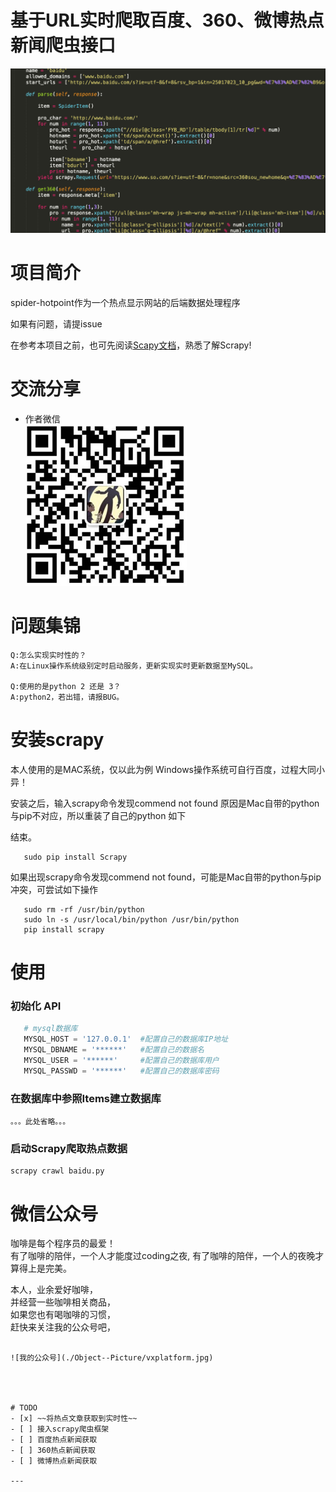 基于URL实时爬取百度、360、微博热点新闻爬虫接口
===

![项目部分截图](./Object--Picture/hotpoint.jpg)  

# 项目简介
spider-hotpoint作为一个热点显示网站的后端数据处理程序

如果有问题，请提issue

在参考本项目之前，也可先阅读[Scapy文档](https://scrapy-chs.readthedocs.io/zh_CN/0.24/intro/tutorial.html)，熟悉了解Scrapy!
# 交流分享

- 作者微信  
![作者微信](./Object--Picture/vxhead.jpg)


# 问题集锦

    Q:怎么实现实时性的？
    A:在Linux操作系统级别定时启动服务，更新实现实时更新数据至MySQL。

    Q:使用的是python 2 还是 3？
    A:python2，若出错，请报BUG。

# 安装scrapy
本人使用的是MAC系统，仅以此为例
Windows操作系统可自行百度，过程大同小异！


安装之后，输入scrapy命令发现commend not found
原因是Mac自带的python与pip不对应，所以重装了自己的python 如下

结束。
```
   sudo pip install Scrapy
```
如果出现scrapy命令发现commend not found，可能是Mac自带的python与pip冲突，可尝试如下操作  
```
   sudo rm -rf /usr/bin/python
   sudo ln -s /usr/local/bin/python /usr/bin/python
   pip install scrapy
```


# 使用

### 初始化 API

```python
   # mysql数据库
   MYSQL_HOST = '127.0.0.1'  #配置自己的数据库IP地址
   MYSQL_DBNAME = '******'   #配置自己的数据名
   MYSQL_USER = '******'     #配置自己的数据库用户
   MYSQL_PASSWD = '******'   #配置自己的数据库密码
```
### 在数据库中参照Items建立数据库

```
。。。此处省略。。。
```


### 启动Scrapy爬取热点数据

```
scrapy crawl baidu.py
```

# 微信公众号

咖啡是每个程序员的最爱！  
有了咖啡的陪伴，一个人才能度过coding之夜,
有了咖啡的陪伴，一个人的夜晚才算得上是完美。

本人，业余爱好咖啡，  
并经营一些咖啡相关商品，  
如果您也有喝咖啡的习惯，  
赶快来关注我的公众号吧，
~~~加我有优惠哦~~~  

![我的公众号](./Object--Picture/vxplatform.jpg)




# TODO
- [x] ~~将热点文章获取到实时性~~
- [ ] 接入scrapy爬虫框架
- [ ] 百度热点新闻获取
- [ ] 360热点新闻获取
- [ ] 微博热点新闻获取

---

